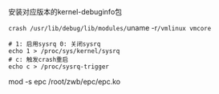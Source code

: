 安装对应版本的kernel-debuginfo包

`crash /usr/lib/debug/lib/modules/`uname -r`/vmlinux vmcore`


```
# 1: 启用sysrq 0: 关闭sysrq
echo 1 > /proc/sys/kernel/sysrq
# c: 触发crash重启
echo c > /proc/sysrq-trigger
```


mod -s epc /root/zwb/epc/epc.ko
